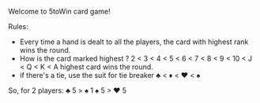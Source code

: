 Welcome to 5toWin card game!

Rules:

- Every time a hand is dealt to all the players, the card with highest rank wins the round.
- How is the card marked highest ?
  2 < 3 < 4 < 5 < 6 < 7 < 8 < 9 < 10 < J < Q < K < A highest card wins the round.
- if there's a tie, use the suit for tie breaker ♣ < ♦ < ♥ < ♠

So, for 2 players:
♣ 5 > ♠ 1
♠ 5 > ♥ 5
